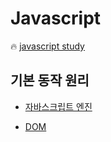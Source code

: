 # Javascript

🔥 [javascript study](https://github.com/gpwltl/javascript_study)

## 기본 동작 원리

- [자바스크립트 엔진](https://github.com/gpwltl/TIL/blob/master/Javascript/theory/javascript.md)

- [DOM]()
